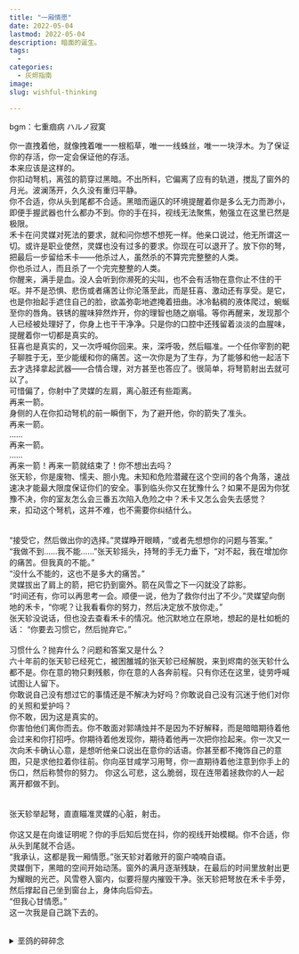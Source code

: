 ```yaml
---
title: "一厢情愿"
date: 2022-05-04
lastmod: 2022-05-04
description: 暗面的诞生。
tags:
  - 
categories:
  - 灰烬指南
image: 
slug: wishful-thinking

---
```

bgm：七重痼病  ハルノ寂寞<br>

你一直拽着他，就像拽着唯一一根稻草，唯一一线蛛丝，唯一一块浮木。为了保证你的存活，你一定会保证他的存活。<br>
本来应该是这样的。<br>
你扣动弩机，离弦的箭穿过黑暗。不出所料，它偏离了应有的轨道，搅乱了窗外的月光。波澜荡开，久久没有重归平静。<br>
你不合适，你从头到尾都不合适。黑暗而逼仄的环境提醒着你是多么无力而渺小，即便手握武器也什么都办不到。你的手在抖，视线无法聚焦，勉强立在这里已然是极限。<br>
禾卡在问灵媒对死法的要求，就和问你想不想死一样。他亲口说过，他无所谓这一切。或许是职业使然，灵媒也没有过多的要求。你现在可以退开了。放下你的弩，把最后一步留给禾卡——他杀过人，虽然杀的不算完完整整的人类。<br>
你也杀过人，而且杀了一个完完整整的人类。<br>
你醒来，满手是血。没人会听到你濒死的尖叫，也不会有活物在意你止不住的干呕。并不是恐惧、悲伤或者痛苦让你沦落至此，而是狂喜、激动还有享受。是它，也是你抬起手遮住自己的脸，欲盖弥彰地遮掩着扭曲。冰冷黏稠的液体爬过，蜿蜒至你的唇角。铁锈的腥味猝然炸开，你的理智也随之崩塌。等你再醒来，发现那个人已经被处理好了，你身上也干干净净。只是你的口腔中还残留着淡淡的血腥味，提醒着你一切都是真实的。<br>
狂喜也是真实的，又一次呼喊你回来。来，深呼吸，然后瞄准。一个任你宰割的靶子聊胜于无，至少能缓和你的痛苦。这一次你是为了生存，为了能够和他一起活下去才选择拿起武器——合情合理，对方甚至也答应了。很简单，将弩箭射出去就可以了。<br>
可惜偏了，你射中了灵媒的左肩，离心脏还有些距离。<br>
再来一箭。<br>
身侧的人在你扣动弩机的前一瞬倒下，为了避开他，你的箭失了准头。<br>
再来一箭。<br>
……<br>
再来一箭。<br>
……<br>
再来一箭！再来一箭就结束了！你不想出去吗？<br>
张天轸，你是废物、懦夫、胆小鬼。未知和危险潜藏在这个空间的各个角落，速战速决才能最大限度保证你们的安全。事到临头你又在犹豫什么？如果不是因为你犹豫不决，你的室友怎么会三番五次陷入危险之中？禾卡又怎么会失去感觉？<br>
来，扣动这个弩机，这并不难，也不需要你纠结什么。<br>
<br><br>
“接受它，然后做出你的选择。”灵媒睁开眼睛，“或者先想想你的问题与答案。”<br>
“我做不到……我不能……”张天轸摇头，持弩的手无力垂下，“对不起，我在增加你的痛苦。但我真的不能。”<br>
“没什么不能的，这也不是多大的痛苦。”<br>
灵媒拔出了肩上的箭，把它扔到窗外。箭在风雪之下一闪就没了踪影。<br>
“时间还有，你可以再思考一会。顺便一说，他为了救你付出了不少。”灵媒望向倒地的禾卡，“你呢？让我看看你的努力，然后决定放不放你走。”<br>
张天轸没说话，但也没去查看禾卡的情况。他沉默地立在原地，想起的是杜如栀的话：
“你要去习惯它，然后抛弃它。”<br>
<br>
习惯什么？抛弃什么？问题和答案又是什么？<br>
六十年前的张天轸已经死亡，被困雒城的张天轸已经解脱，来到烬南的张天轸什么都不是。你在意的物只剩残骸，你在意的人各奔前程。只有你还在这里，徒劳呼喊试图让人留下。<br>
你敢说自己没有想过它的事情还是不解决为好吗？你敢说自己没有沉迷于他们对你的关照和爱护吗？<br>
你不敢，因为这是真实的。<br>
你害怕他们离你而去。你不敢面对郭靖烛并不是因为不好解释，而是暗暗期待着他会过来和你打招呼。你期待着他发现你，期待着他再一次把你捡起来。你一次又一次向禾卡确认心意，是想听他亲口说出在意你的话语。你甚至都不掩饰自己的意图，只是求他拉着你往前。你向巫甘咸学习用弩，你一直期待着他注意到你手上的伤口，然后称赞你的努力。
你这么可悲，这么脆弱，现在连带着拯救你的人一起离开都做不到。<br>
<br><br>
张天轸举起弩，直直瞄准灵媒的心脏，射击。
<br><br>
你这又是在向谁证明呢？你的手后知后觉在抖，你的视线开始模糊。你不合适，你从头到尾就不合适。<br>
“我承认，这都是我一厢情愿。”张天轸对着敞开的窗户喃喃自语。<br>
灵媒倒下，黑暗的空间开始动荡。窗外的满月逐渐残缺，在最后的时间里放射出更为耀眼的光芒。风雪卷入窗内，似要将屋内摧毁干净。张天轸把弩放在禾卡手旁，然后撑起自己坐到窗台上，身体向后仰去。<br>
“但我心甘情愿。”<br>
这一次我是自己跳下去的。<br><br>

<details><summary>垩鸽的碎碎念</summary>
写出来的和本来想的完全不一样呢……这次选了一个张天轸心魔（？）的视角，想说自诩正义的处决比遵循欲望的杀戮更可怕。后者只是依据本能的疯狂；而前者则用道德与理智武装自己，在人性的范畴中做最无人道的事，陶醉并沉浸在自己的牺牲中。前者的痛苦多来自于建构的道德困境，无非是尝试用可控的价值观创造一种心安。认为自己有罪或被害多少是逃避。因为无法面对，无法剖析，所以选择不论如何无法置身事外的视角，任凭虚张声势的情绪淹没自己。一叶障目不过如此。一旦认清，这件事就进入了博物馆的陈列，从此沉默。<br>
选择这个视角也是因为张天轸的迟钝。他没有时间，或许是把没有时间当借口而从来不回想。清明前段在大家的努力之下好歹确定了要活下去的目标。但冠冕堂皇的场面话说得再动听，没长进依然是没长进。很多时候他会自动把自己划作不正常的，但从意志上又希望自己是正常的。他和每一段空间都是割裂的，唯一能抓住的锚点唯有禾卡。当亮晶晶再次回到他身上的时候，他真心实意打算自暴自弃了。而在能作为彻底的正常人活下去之后反而一片茫然。似乎没什么意义了，那么就为了补偿过错而活。张天轸的每一个选择都在营造一种被动感，因为他不愿意也没有勇气和意志去说出这是我的选择，也没有能力承受选择的结果。所以选择用正常的世俗价值观处事，而这之中显然多有抵牾。他抗拒自己的暗面，抗拒自己失控的欲望。但那其实也是真真正正存在的——一个被亮晶晶影响折磨了将近六十年的人，怎么也不可能真是一个普普通通优柔寡断的高中生。<br>
前几箭他都没有想法，任凭另一个自己说服自己。打算和之前一样混乱着做一个被迫的受害者（加害者）。但他还是在犹豫是否射出最后产生质变的一箭。最后是被自己逼急了，想起来了其实最初的愿望就是与禾卡一起活下去。于是用自己的意志终结了灵媒的生命，承认了自己就是在追求别人的关爱与认可。不再用有罪论或者被害论来做借口，而是看到真实的欲望和情绪。<br>
张天轸的问题就是很传统的“你是谁”的问题。他不承认自己的暗面，也就回答不了这个问题。回答不了就不知道如何往前，于是就会优柔寡断。最后他承认了杀人的、扭曲的、欲望驱使的自己也是自己，主动选择坠落，也就意味着从此将雒城的事情放进了陈列展柜。<br>
他在郭靖烛那里想找的过去的留恋，但是郭靖烛没有回头；他在巫甘咸那里想找的更多是认可而非保护，但是巫甘咸显然没这个意识。<br>
而跟禾卡其实已经把话说开了，他清楚禾卡的态度，但是不想放手。直到本篇最后还是放手了。原因一是禾卡对张天轸实在意味着太多了，张天轸或多或少看清自己不代表他能看清禾卡，过于珍视以至于还是退开一些比较好。二是出于安全起见，他觉得自己仍然拖累了禾卡。三是无意识的欲擒故纵，可能是天性使然的被动魅惑吧……<br>
也不知道絮叨什么就写了这么多……反正雒城retry差不多就是这样了。之后没什么事情的话张天轸就顺利毕业去小组实习了。<br>
</details>